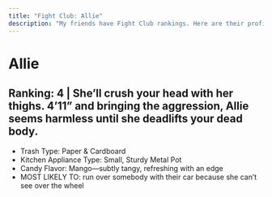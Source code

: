 ```yaml
---
title: "Fight Club: Allie"
description: "My friends have Fight Club rankings. Here are their profiles"
---
```


# Allie
## Ranking: 4  |  She’ll crush your head with her thighs. 4’11” and bringing the aggression, Allie seems harmless until she deadlifts your dead body. 
-	Trash Type: Paper & Cardboard
-	Kitchen Appliance Type: Small, Sturdy Metal Pot
-	Candy Flavor: Mango—subtly tangy, refreshing with an edge
-	MOST LIKELY TO: run over somebody with their car because she can’t see over the wheel
